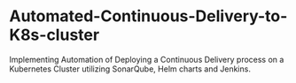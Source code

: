 # Automated-Continuous-Delivery-to-K8s-cluster

Implementing Automation of Deploying a Continuous Delivery process on a Kubernetes Cluster utilizing SonarQube, Helm charts and Jenkins.